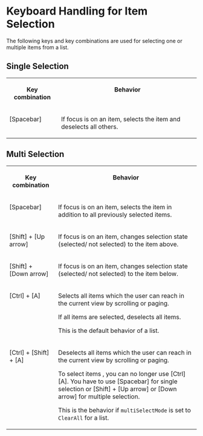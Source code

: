 <!-- loio8a0d4efa29d44ef39219c18d832012da -->

# Keyboard Handling for Item Selection

The following keys and key combinations are used for selecting one or multiple items from a list.



## Single Selection


<table>
<tr>
<th valign="top">

Key combination



</th>
<th valign="top">

Behavior



</th>
</tr>
<tr>
<td valign="top">

[Spacebar\]



</td>
<td valign="top">

If focus is on an item, selects the item and deselects all others.



</td>
</tr>
</table>



## Multi Selection


<table>
<tr>
<th valign="top">

Key combination



</th>
<th valign="top">

Behavior



</th>
</tr>
<tr>
<td valign="top">

[Spacebar\]



</td>
<td valign="top">

If focus is on an item, selects the item in addition to all previously selected items.



</td>
</tr>
<tr>
<td valign="top">

 [Shift\] + [Up arrow\] 



</td>
<td valign="top">

If focus is on an item, changes selection state \(selected/ not selected\) to the item above.



</td>
</tr>
<tr>
<td valign="top">

 [Shift\] + [Down arrow\] 



</td>
<td valign="top">

If focus is on an item, changes selection state \(selected/ not selected\) to the item below.



</td>
</tr>
<tr>
<td valign="top">

 [Ctrl\] + [A\] 



</td>
<td valign="top">

Selects all items which the user can reach in the current view by scrolling or paging.

If all items are selected, deselects all items.

This is the default behavior of a list.



</td>
</tr>
<tr>
<td valign="top">

 [Ctrl\] + [Shift\] + [A\] 



</td>
<td valign="top">

Deselects all items which the user can reach in the current view by scrolling or paging.

To select items , you can no longer use [Ctrl\][A\]. You have to use [Spacebar\] for single selection or  [Shift\] + [Up arrow\]  or [Down arrow\] for multiple selection.

This is the behavior if `multiSelectMode` is set to `ClearAll` for a list.



</td>
</tr>
</table>

